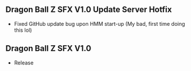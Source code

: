 ## Dragon Ball Z SFX V1.0 Update Server Hotfix
- Fixed GitHub update bug upon HMM start-up (My bad, first time doing this lol)

## Dragon Ball Z SFX V1.0
- Release

